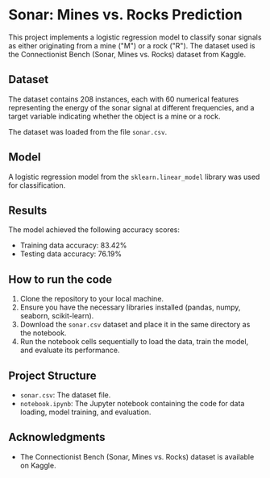 # Sonar: Mines vs. Rocks Prediction

This project implements a logistic regression model to classify sonar signals as either originating from a mine ("M") or a rock ("R"). The dataset used is the Connectionist Bench (Sonar, Mines vs. Rocks) dataset from Kaggle.

## Dataset

The dataset contains 208 instances, each with 60 numerical features representing the energy of the sonar signal at different frequencies, and a target variable indicating whether the object is a mine or a rock.

The dataset was loaded from the file `sonar.csv`.

## Model

A logistic regression model from the `sklearn.linear_model` library was used for classification.

## Results

The model achieved the following accuracy scores:

- Training data accuracy: 83.42%
- Testing data accuracy: 76.19%

## How to run the code

1. Clone the repository to your local machine.
2. Ensure you have the necessary libraries installed (pandas, numpy, seaborn, scikit-learn).
3. Download the `sonar.csv` dataset and place it in the same directory as the notebook.
4. Run the notebook cells sequentially to load the data, train the model, and evaluate its performance.

## Project Structure

- `sonar.csv`: The dataset file.
- `notebook.ipynb`: The Jupyter notebook containing the code for data loading, model training, and evaluation.

## Acknowledgments

- The Connectionist Bench (Sonar, Mines vs. Rocks) dataset is available on Kaggle.
